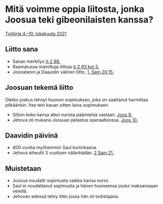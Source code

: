 # Mitä voimme oppia liitosta, jonka Joosua teki gibeonilaisten kanssa?
[Työkirja 4.–10. lokakuuta 2021](https://wol.jw.org/fi/wol/d/r16/lp-fi/202021332)


## Liitto sana
* Sanan merkitys [it-2 88.](https://wol.jw.org/fi/wol/d/r16/lp-fi/1200001054#h=2:0-3:0)
* Raamatussa mainittuja liittoja [it-2 93 kpl 3.](https://wol.jw.org/fi/wol/d/r16/lp-fi/1200001054#h=36:0-37:0)
* Joonatanin ja Daavidin välinen liitto, [1. Sam 20:15.](https://www.jw.org/fi/kirjasto/raamattu/nwt/sis%C3%A4llys/1-samuelin-kirja/20)

## Joosuan tekemä liitto
Oletko joskus tehnyt huonon sopimuksen, joka on saattanut harmittaa pitkäänkin.
Itse tein kauan sitten laina sopimuksen.
* Silloin koko kansa alkoi nurista päämiehiä vastaan. [Joos 9.](https://wol.jw.org/fi/wol/b/r16/lp-fi/nwtsty/6/9#study=discover)
* Jehova oli mukana Joosuan pelastus operaatioossa. [Joos 10.](https://wol.jw.org/fi/wol/b/r16/lp-fi/nwtsty/6/10#study=discover)

## Daavidin päivinä
* 400 vuotta myöhemmin Saul kuninkaana.
* Jehova aiheutti 3 vuotisen nälänhädän. [2 Sam 21.](https://wol.jw.org/fi/wol/b/r16/lp-fi/nwtsty/10/21#study=discover)


## Muistetaan
* Joosua noudatti sopimusta vaikka kansa nurisi.
* Saul ei noudattanut sopimusta ja hänen huoneensa joutui maksamaaan verellä.
* Jehovan edessä tehty liitto jossa hän oli todistajana.
